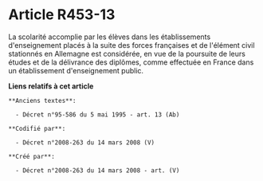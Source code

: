 # Article R453-13

La scolarité accomplie par les élèves dans les établissements d'enseignement placés à la suite des forces françaises et de
l'élément civil stationnés en Allemagne est considérée, en vue de la poursuite de leurs études et de la délivrance des
diplômes, comme effectuée en France dans un établissement d'enseignement public.

**Liens relatifs à cet article**

	**Anciens textes**:

	  - Décret n°95-586 du 5 mai 1995 - art. 13 (Ab)

	**Codifié par**:

	  - Décret n°2008-263 du 14 mars 2008 (V)

	**Créé par**:

	  - Décret n°2008-263 du 14 mars 2008 - art. (V)
